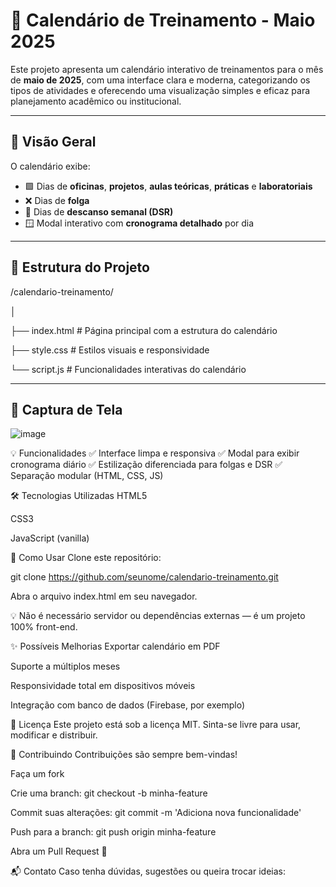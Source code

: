 # 📅 Calendário de Treinamento - Maio 2025

Este projeto apresenta um calendário interativo de treinamentos para o mês de **maio de 2025**, com uma interface clara e moderna, categorizando os tipos de atividades e oferecendo uma visualização simples e eficaz para planejamento acadêmico ou institucional.

---

## 🚀 Visão Geral

O calendário exibe:

- 🟩 Dias de **oficinas**, **projetos**, **aulas teóricas**, **práticas** e **laboratoriais**
- ❌ Dias de **folga**
- 🛌 Dias de **descanso semanal (DSR)**
- 🪟 Modal interativo com **cronograma detalhado** por dia

---

## 🧱 Estrutura do Projeto

/calendario-treinamento/

│

├── index.html # Página principal com a estrutura do calendário

├── style.css # Estilos visuais e responsividade

└── script.js # Funcionalidades interativas do calendário



---

## 📸 Captura de Tela 

![image](https://github.com/user-attachments/assets/ba465466-6540-451a-835f-21df59cb733c)

💡 Funcionalidades
✅ Interface limpa e responsiva
✅ Modal para exibir cronograma diário
✅ Estilização diferenciada para folgas e DSR
✅ Separação modular (HTML, CSS, JS)

🛠️ Tecnologias Utilizadas
HTML5

CSS3

JavaScript (vanilla)

📂 Como Usar
Clone este repositório:

git clone https://github.com/seunome/calendario-treinamento.git

Abra o arquivo index.html em seu navegador.

💡 Não é necessário servidor ou dependências externas — é um projeto 100% front-end.

✨ Possíveis Melhorias
Exportar calendário em PDF

Suporte a múltiplos meses

Responsividade total em dispositivos móveis

Integração com banco de dados (Firebase, por exemplo)

📄 Licença
Este projeto está sob a licença MIT.
Sinta-se livre para usar, modificar e distribuir.

🤝 Contribuindo
Contribuições são sempre bem-vindas!

Faça um fork

Crie uma branch: git checkout -b minha-feature

Commit suas alterações: git commit -m 'Adiciona nova funcionalidade'

Push para a branch: git push origin minha-feature

Abra um Pull Request 🚀

📬 Contato
Caso tenha dúvidas, sugestões ou queira trocar ideias:
